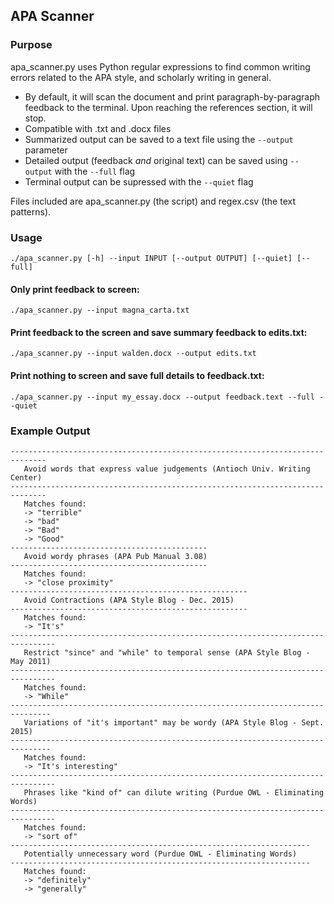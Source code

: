 ## APA Scanner

### Purpose
apa_scanner.py uses Python regular expressions to find common writing errors related to the APA style, and scholarly writing in general. 
- By default, it will scan the document and print paragraph-by-paragraph feedback to the terminal. Upon reaching the references section, it will stop.
- Compatible with .txt and .docx files
- Summarized output can be saved to a text file using the `--output` parameter
- Detailed output (feedback *and* original text) can be saved using  `--output` with the `--full` flag
- Terminal output can be supressed with the `--quiet` flag 

Files included are apa_scanner.py (the script) and regex.csv (the text patterns).



### Usage
`./apa_scanner.py [-h] --input INPUT [--output OUTPUT] [--quiet] [--full]`

#### Only print feedback to screen: ####
`./apa_scanner.py --input magna_carta.txt` 

#### Print feedback to the screen and save summary feedback to edits.txt: ####
`./apa_scanner.py --input walden.docx --output edits.txt` 

#### Print nothing to screen and save full details to feedback.txt: ####
`./apa_scanner.py --input my_essay.docx --output feedback.text --full --quiet`

### Example Output

```It's interesting that a terrible attempted ERP rollout by HP definitely experienced several bad obstacles in close proximity, resulting in a massive impact on the company.  While the estimated monetary impact of the failed project was 160 million dollars, HP is generally doing sort of well (“When Bad Things Happen to Good Projects,” 2007).
------------------------------------------------------------------------------
   Avoid words that express value judgements (Antioch Univ. Writing Center)
------------------------------------------------------------------------------
   Matches found:                  
   -> "terrible"
   -> "bad"
   -> "Bad"
   -> "Good"
--------------------------------------------
   Avoid wordy phrases (APA Pub Manual 3.08)
--------------------------------------------
   Matches found:                  
   -> "close proximity"
-----------------------------------------------------
   Avoid Contractions (APA Style Blog - Dec. 2015)
-----------------------------------------------------
   Matches found:                  
   -> "It's"
--------------------------------------------------------------------------------
   Restrict "since" and "while" to temporal sense (APA Style Blog - May 2011)
--------------------------------------------------------------------------------
   Matches found:                  
   -> "While"
-------------------------------------------------------------------------------
   Variations of "it's important" may be wordy (APA Style Blog - Sept. 2015)
-------------------------------------------------------------------------------
   Matches found:                  
   -> "It's interesting"
--------------------------------------------------------------------------------
   Phrases like "kind of" can dilute writing (Purdue OWL - Eliminating Words)
--------------------------------------------------------------------------------
   Matches found:                  
   -> "sort of"
-------------------------------------------------------------------
   Potentially unnecessary word (Purdue OWL - Eliminating Words)
-------------------------------------------------------------------
   Matches found:                  
   -> "definitely"
   -> "generally"
```
